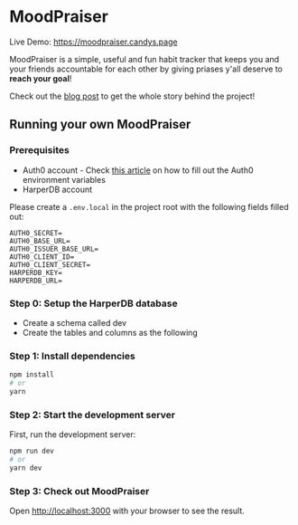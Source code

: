 # MoodPraiser

Live Demo: https://moodpraiser.candys.page

MoodPraiser is a simple, useful and fun habit tracker that keeps you and your friends accountable for each other by giving priases y'all deserve to **reach your goal**!

Check out the [blog post](https://) to get the whole story behind the project!

## Running your own MoodPraiser

### Prerequisites

* Auth0 account - Check [this article](https://auth0.com/docs/quickstart/webapp/nextjs/01-login#configure-the-sdk) on how to fill out the Auth0 environment variables
* HarperDB account

Please create a `.env.local` in the project root with the following fields filled out:

```
AUTH0_SECRET=
AUTH0_BASE_URL=
AUTH0_ISSUER_BASE_URL=
AUTH0_CLIENT_ID=
AUTH0_CLIENT_SECRET=
HARPERDB_KEY=
HARPERDB_URL=
```

### Step 0: Setup the HarperDB database

* Create a schema called dev
* Create the tables and columns as the following

### Step 1: Install dependencies

```bash
npm install
# or
yarn
```

### Step 2: Start the development server

First, run the development server:

```bash
npm run dev
# or
yarn dev
```

### Step 3: Check out MoodPraiser

Open [http://localhost:3000](http://localhost:3000) with your browser to see the result.
